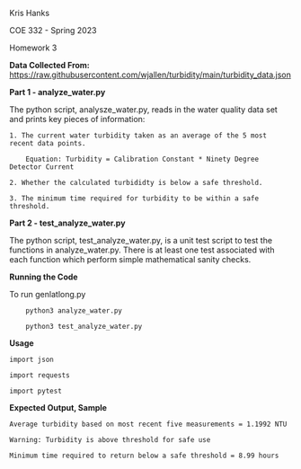 Kris Hanks

COE 332 - Spring 2023

Homework 3

**Data Collected From:**
https://raw.githubusercontent.com/wjallen/turbidity/main/turbidity_data.json

**Part 1 - analyze_water.py**

The python script, analysze_water.py, reads in the water quality data set and prints key pieces of information:

	1. The current water turbidity taken as an average of the 5 most recent data points.

		Equation: Turbidity = Calibration Constant * Ninety Degree Detector Current

	2. Whether the calculated turbididty is below a safe threshold. 

	3. The minimum time required for turbidity to be within a safe threshold. 

**Part 2 - test_analyze_water.py**

The python script, test_analyze_water.py, is a unit test script to test the functions in analyze_water.py. There is at least one test associated with each function which perform simple mathematical sanity checks.  

**Running the Code**

To run genlatlong.py

        python3 analyze_water.py

        python3 test_analyze_water.py

**Usage**

	import json

	import requests

	import pytest

**Expected Output, Sample**

	Average turbidity based on most recent five measurements = 1.1992 NTU

	Warning: Turbidity is above threshold for safe use

	Minimum time required to return below a safe threshold = 8.99 hours


